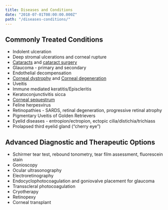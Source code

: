 ```yaml
---
title: Diseases and Conditions
date: "2018-07-01T08:00:00.000Z"
path: "/diseases-conditions/"
---
```


## Commonly Treated Conditions
* Indolent ulceration
* Deep stromal ulcerations and corneal rupture
* [Cataracts](diseases-conditions/cataract) and [cataract surgery](diseases-conditions/cataract-surgery)
* Glaucoma - primary and secondary
* Endothelial decompensation
* [Corneal dystrophy](diseases-conditions/corneal-dystrophy) and [Corneal degeneration](diseases-conditions/corneal-mineral-degeneration)
* Uveitis
* Immune mediated keratitis/Episcleritis
* Keratoconjunctivitis sicca
* [Corneal sequestrum](diseases-conditions/corneal-sequestrum)
* Feline herpesvirus
* Retinopathies - SARDS, retinal degeneration, progressive retinal atrophy
* Pigmentary Uveitis of Golden Retrievers
* Eyelid diseases - entropion/ectropion, ectopic cilia/distichia/trichiass
* Prolapsed third eyelid gland (“cherry eye”)

## Advanced Diagnostic and Therapeutic Options
* Schirmer tear test, rebound tonometry, tear film assessment, fluorescein stain
* Gonioscopy
* Ocular ultrasonography
* Electroretinography
* Endocyclophotocoagulation and goniovalve placement for glaucoma
* Transscleral photocoagulation
* Cryotherapy
* Retinopexy
* Corneal transplant



